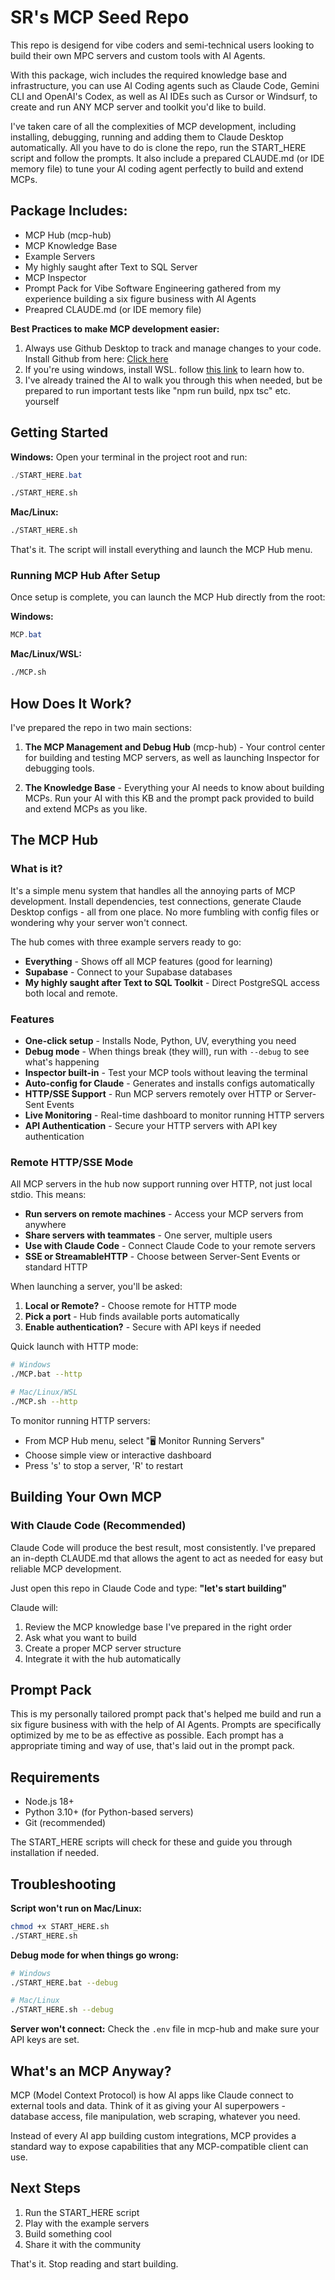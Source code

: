 # SR's MCP Seed Repo
This repo is desigend for vibe coders and semi-technical users looking to build their own MPC servers and custom tools with AI Agents.

With this package, wich includes the required knowledge base and infrastructure, you can use AI Coding agents such as Claude Code, Gemini CLI and OpenAI's Codex, as well as AI IDEs such as Cursor or Windsurf, to create and run ANY MCP server and toolkit you'd like to build.

I've taken care of all the complexities of MCP development, including installing, debugging, running and adding them to Claude Desktop automatically. All you have to do is clone the repo, run the START_HERE script and follow the prompts. It also include a prepared CLAUDE.md (or IDE memory file) to tune your AI coding agent perfectly to build and extend MCPs.

## Package Includes:
- MCP Hub (mcp-hub)
- MCP Knowledge Base
- Example Servers
- My highly saught after Text to SQL Server
- MCP Inspector
- Prompt Pack for Vibe Software Engineering gathered from my experience building a six figure business with AI Agents
- Preapred CLAUDE.md (or IDE memory file)

**Best Practices to make MCP development easier:**
1. Always use Github Desktop to track and manage changes to your code. Install Github from here: [Click here](https://desktop.github.com/download/)
2. If you're using windows, install WSL. follow [this link](https://learn.microsoft.com/en-us/windows/wsl/install) to learn how to. 
3. I've already trained the AI to walk you through this when needed, but be prepared to run important tests like "npm run build, npx tsc" etc. yourself


## Getting Started

**Windows:**
Open your terminal in the project root and run:
```Powershell
./START_HERE.bat
```
```Bash (WSL)
./START_HERE.sh
```
**Mac/Linux:**
```bash
./START_HERE.sh
```

That's it. The script will install everything and launch the MCP Hub menu.

### Running MCP Hub After Setup

Once setup is complete, you can launch the MCP Hub directly from the root:

**Windows:**
```Powershell
MCP.bat
```

**Mac/Linux/WSL:**
```Bash
./MCP.sh
```


## How Does It Work?

I've prepared the repo in two main sections:
1) **The MCP Management and Debug Hub** (mcp-hub) - Your control center for building and testing MCP servers, as well as launching Inspector for debugging tools.

2) **The Knowledge Base** - Everything your AI needs to know about building MCPs. Run your AI with this KB and the prompt pack provided to build and extend MCPs as you like.

## The MCP Hub

### What is it?

It's a simple menu system that handles all the annoying parts of MCP development. Install dependencies, test connections, generate Claude Desktop configs - all from one place. No more fumbling with config files or wondering why your server won't connect.

The hub comes with three example servers ready to go:
- **Everything** - Shows off all MCP features (good for learning)
- **Supabase** - Connect to your Supabase databases
- **My highly saught after Text to SQL Toolkit** - Direct PostgreSQL access both local and remote.

### Features
- **One-click setup** - Installs Node, Python, UV, everything you need
- **Debug mode** - When things break (they will), run with `--debug` to see what's happening
- **Inspector built-in** - Test your MCP tools without leaving the terminal
- **Auto-config for Claude** - Generates and installs configs automatically
- **HTTP/SSE Support** - Run MCP servers remotely over HTTP or Server-Sent Events
- **Live Monitoring** - Real-time dashboard to monitor running HTTP servers
- **API Authentication** - Secure your HTTP servers with API key authentication

### Remote HTTP/SSE Mode

All MCP servers in the hub now support running over HTTP, not just local stdio. This means:

- **Run servers on remote machines** - Access your MCP servers from anywhere
- **Share servers with teammates** - One server, multiple users  
- **Use with Claude Code** - Connect Claude Code to your remote servers
- **SSE or StreamableHTTP** - Choose between Server-Sent Events or standard HTTP

When launching a server, you'll be asked:
1. **Local or Remote?** - Choose remote for HTTP mode
2. **Pick a port** - Hub finds available ports automatically
3. **Enable authentication?** - Secure with API keys if needed

Quick launch with HTTP mode:
```bash
# Windows
./MCP.bat --http

# Mac/Linux/WSL
./MCP.sh --http
```

To monitor running HTTP servers:
- From MCP Hub menu, select "🖥️ Monitor Running Servers"  
- Choose simple view or interactive dashboard
- Press 's' to stop a server, 'R' to restart

## Building Your Own MCP

### With Claude Code (Recommended)

Claude Code will produce the best result, most consistently. I've prepared an in-depth CLAUDE.md that allows the agent to act as needed for easy but reliable MCP development.

Just open this repo in Claude Code and type: **"let's start building"**

Claude will:
1. Review the MCP knowledge base I've prepared in the right order
2. Ask what you want to build
3. Create a proper MCP server structure
4. Integrate it with the hub automatically

## Prompt Pack
This is my personally tailored prompt pack that's helped me build and run a six figure business with with the help of AI Agents. Prompts are specifically optimized by me to be as effective as possible. Each prompt has a appropriate timing and way of use, that's laid out in the prompt pack. 

## Requirements

- Node.js 18+
- Python 3.10+ (for Python-based servers)
- Git (recommended)

The START_HERE scripts will check for these and guide you through installation if needed.

## Troubleshooting

**Script won't run on Mac/Linux:**
```bash
chmod +x START_HERE.sh
./START_HERE.sh
```

**Debug mode for when things go wrong:**
```bash
# Windows
./START_HERE.bat --debug

# Mac/Linux
./START_HERE.sh --debug
```

**Server won't connect:**
Check the `.env` file in mcp-hub and make sure your API keys are set.

## What's an MCP Anyway?

MCP (Model Context Protocol) is how AI apps like Claude connect to external tools and data. Think of it as giving your AI superpowers - database access, file manipulation, web scraping, whatever you need.

Instead of every AI app building custom integrations, MCP provides a standard way to expose capabilities that any MCP-compatible client can use.

## Next Steps

1. Run the START_HERE script
2. Play with the example servers
3. Build something cool
4. Share it with the community

That's it. Stop reading and start building.